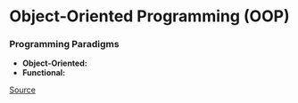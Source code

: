 # Object-Oriented Programming (OOP)

### Programming Paradigms
- **Object-Oriented:**
- **Functional:**










[Source](https://realpython.com/python3-object-oriented-programming/)
